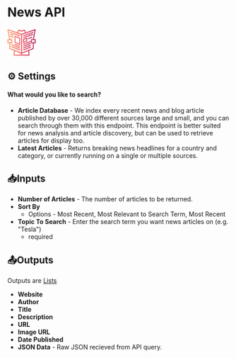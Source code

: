 # News API

![Get breaking news headlines, and search for articles from over 5,000 news sources and blogs.](../../.gitbook/assets/news_api.png)

## ⚙ Settings

#### What would you like to search?

* **Article Database** - We index every recent news and blog article published by over 30,000 different sources large and small, and you can search through them with this endpoint. This endpoint is better suited for news analysis and article discovery, but can be used to retrieve articles for display too.
* **Latest Articles** - Returns breaking news headlines for a country and category, or currently running on a single or multiple sources.

## 📥Inputs

* **Number of Articles** - The number of articles to be returned. 
* **Sort By** 
  * Options - Most Recent, Most Relevant to Search Term, Most Recent
* **Topic To Search** - Enter the search term you want news articles on \(e.g. "Tesla"\)
  * required

## 📤Outputs

Outputs are [Lists](../../getting_started/variables.md#lists)

* **Website**
* **Author**
* **Title**
* **Description**
* **URL**
* **Image URL**
* **Date Published**
* **JSON Data** - Raw JSON recieved from API query.

